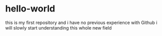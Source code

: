 # hello-world
this is my first repository and i have no previous experience with Github
i will slowly start understanding this whole new field
